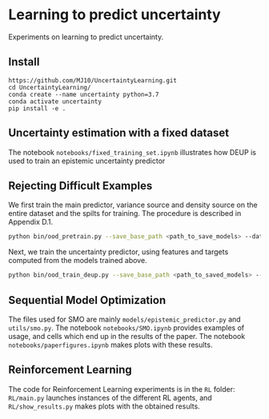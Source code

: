 # Learning to predict uncertainty

Experiments on learning to predict uncertainty.

## Install

```
https://github.com/MJ10/UncertaintyLearning.git
cd UncertaintyLearning/
conda create --name uncertainty python=3.7
conda activate uncertainty
pip install -e .
```

## Uncertainty estimation with a fixed dataset
The notebook `notebooks/fixed_training_set.ipynb` illustrates how DEUP is used to train an epistemic uncertainty predictor


## Rejecting Difficult Examples
We first train the main predictor, variance source and density source on the entire dataset and the spilts for training. The procedure is described in Appendix D.1. 
```bash
python bin/ood_pretrain.py --save_base_path <path_to_save_models> --data_base_path <path_to_store/load_data>
```

Next, we train the uncertainty predictor, using features and targets computed from the models trained above.
```bash
python bin/ood_train_deup.py --save_base_path <path_to_saved_models> --data_base_path <path_to_store/load_data> --features <feature_string>
```


## Sequential Model Optimization
The files used for SMO are mainly `models/epistemic_predictor.py` and `utils/smo.py`. 
The notebook `notebooks/SMO.ipynb` provides examples of usage, and cells which end up in the results of the paper. The notebook `notebooks/paperfigures.ipynb` makes plots with these results.


## Reinforcement Learning
The code for Reinforcement Learning experiments is in the `RL` folder: `RL/main.py` launches instances of the different RL agents, and `RL/show_results.py` makes plots with the obtained results.